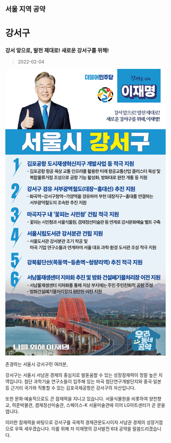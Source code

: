 ## 서울 지역 공약

# 강서구

### 강서 앞으로, 발전 제대로! 새로운 강서구를 위해!
> 2022-02-04

![강서 지역공약](./005_001_004.png)

존경하는 서울시 강서구민 여러분, 

강서구는 서울시 서남권 경제의 중심지로 발돋움할 수 있는 
성장잠재력이 정말 높은 지역입니다. 
첨단 과학기술 연구소들이 입주해 있는 마곡 첨단연구개발단지와 
중국·일본 등 근거리 국가와 직통할 수 있는 김포국제공항은 강서구의 자산입니다. 

또한 문화·예술적으로도 큰 잠재력을 지니고 있습니다. 
서울식물원을 비롯하여 양천향교, 허준박물관, 겸재정선미술관, 스페이스-K 서울미술관에 이어 
LG아트센터가 곧 문을 엽니다. 

이러한 잠재력을 바탕으로 강서구를 
국제적 경제관문도시이자 서남권 경제의 성장거점으로 우뚝 세우겠습니다. 
이를 위해 저 이재명의 강서발전 6대 공약을 말씀드리겠습니다.